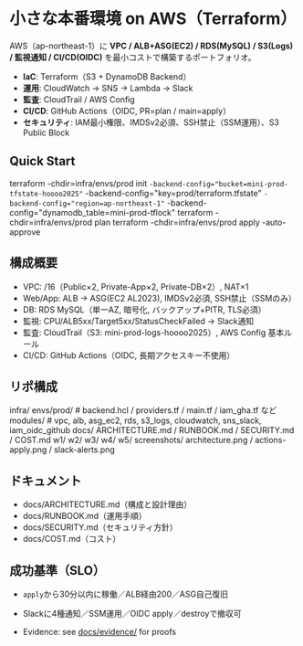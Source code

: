 ﻿# 小さな本番環境 on AWS（Terraform）

AWS（ap-northeast-1）に **VPC / ALB+ASG(EC2) / RDS(MySQL) / S3(Logs) / 監視通知 / CI/CD(OIDC)** を最小コストで構築するポートフォリオ。

- **IaC**: Terraform（S3 + DynamoDB Backend）
- **運用**: CloudWatch → SNS → Lambda → Slack
- **監査**: CloudTrail / AWS Config
- **CI/CD**: GitHub Actions（OIDC, PR=plan / main=apply）
- **セキュリティ**: IAM最小権限、IMDSv2必須、SSH禁止（SSM運用）、S3 Public Block

## Quick Start
terraform -chdir=infra/envs/prod init `
  -backend-config="bucket=mini-prod-tfstate-hoooo2025" `
  -backend-config="key=prod/terraform.tfstate" `
  -backend-config="region=ap-northeast-1" `
  -backend-config="dynamodb_table=mini-prod-tflock"
terraform -chdir=infra/envs/prod plan
terraform -chdir=infra/envs/prod apply -auto-approve

## 構成概要
- VPC: /16（Public×2, Private-App×2, Private-DB×2）, NAT×1  
- Web/App: ALB → ASG(EC2 AL2023), IMDSv2必須, SSH禁止（SSMのみ）  
- DB: RDS MySQL（単一AZ, 暗号化, バックアップ+PITR, TLS必須）  
- 監視: CPU/ALB5xx/Target5xx/StatusCheckFailed → Slack通知  
- 監査: CloudTrail（S3: mini-prod-logs-hoooo2025）, AWS Config 基本ルール  
- CI/CD: GitHub Actions（OIDC, 長期アクセスキー不使用）

## リポ構成
infra/
  envs/prod/        # backend.hcl / providers.tf / main.tf / iam_gha.tf など
  modules/          # vpc, alb, asg_ec2, rds, s3_logs, cloudwatch, sns_slack, iam_oidc_github
docs/
  ARCHITECTURE.md / RUNBOOK.md / SECURITY.md / COST.md
  w1/ w2/ w3/ w4/ w5/
screenshots/
  architecture.png / actions-apply.png / slack-alerts.png

## ドキュメント
- docs/ARCHITECTURE.md（構成と設計理由）
- docs/RUNBOOK.md（運用手順）
- docs/SECURITY.md（セキュリティ方針）
- docs/COST.md（コスト）

## 成功基準（SLO）
- `apply`から30分以内に稼働／ALB経由200／ASG自己復旧  
- Slackに4種通知／SSM運用／OIDC apply／destroyで撤収可

- Evidence: see [docs/evidence/](./docs/evidence/) for proofs
